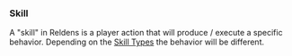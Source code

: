### Skill

A "skill" in Reldens is a player action that will produce / execute a specific behavior.
Depending on the [Skill Types](entities/skill-types.md) the behavior will be different.
